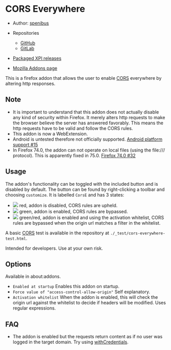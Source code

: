 CORS Everywhere
===============

- Author: [spenibus][1]

- Repositories
  - [GitHub][2]
  - [GitLab][3]

- [Packaged XPI releases][4]

- [Mozilla Addons page][5]


This is a firefox addon that allows the user to enable [CORS][6] everywhere by altering http responses.

Note
----

 - It is important to understand that this addon does not actually disable any kind of security within Firefox.
   It merely alters http requests to make the browser believe the server has answered favorably.
   This means the http requests have to be valid and follow the CORS rules.
 - This addon is now a WebExtension.
 - Android is untested therefore not officially supported.
   [Android platform support #15][9]
 - In Firefox 74.0, the addon can not operate on local files (using the file:/// protocol). This is apparently fixed in 75.0.
   [Firefox 74.0 #32][10]


Usage
-----

The addon's functionality can be toggled with the included button and is disabled by default.
The button can be found by right-clicking a toolbar and choosing `customize`.
It is labelled `CorsE` and has 3 states:

 - ![](media/button-48-off.png) red, addon is disabled, CORS rules are upheld.
 - ![](media/button-48-on.png) green, addon is enabled, CORS rules are bypassed.
 - ![](media/button-48-on-filter.png) green/red, addon is enabled and using the activation whitelist,
   CORS rules are bypassed when the origin url matches a filter in the whitelist.

A basic [CORS][6] test is available in the repository at `./_test/cors-everywhere-test.html`.

Intended for developers. Use at your own risk.


Options
-------

Available in about:addons.

 - `Enabled at startup`
   Enables this addon on startup.
 - `Force value of "access-control-allow-origin"`
   Self explanatory.
 - `Activation whitelist`
   When the addon is enabled, this will check the origin url against the whitelist
   to decide if headers will be modified. Uses regular expressions.


FAQ
---

 - The addon is enabled but the requests return content as if no user was logged in the target domain.
   Try using [withCredentials][8].




 [1]: http://spenibus.net
 [2]: https://github.com/spenibus/cors-everywhere-firefox-addon
 [3]: https://gitlab.com/spenibus/cors-everywhere-firefox-addon
 [4]: http://spenibus.net/files/gitbin/cors-everywhere-firefox-addon/
 [5]: https://addons.mozilla.org/en-US/firefox/addon/cors-everywhere/
 [6]: https://developer.mozilla.org/en-US/docs/Web/HTTP/Access_control_CORS
 [7]: https://developer.mozilla.org/en-US/Add-ons/Overlay_Extensions/XUL_School/Intercepting_Page_Loads
 [8]: https://developer.mozilla.org/en-US/docs/Web/API/XMLHttpRequest/withCredentials
 [9]: ../../issues/15
[10]: ../../issues/32
